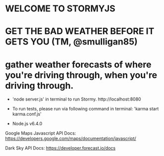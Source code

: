 # WELCOME TO STORMYJS
# GET THE BAD WEATHER BEFORE IT GETS YOU (TM, @smulligan85)

# gather weather forecasts of where you're driving through, when you're driving through.

* 'node server.js' in terminal to run Stormy. http://localhost:8080

* To run tests, please run via following command in terminal: 'karma start karma.conf.js'

* Node.js v6.4.0

Google Maps Javascript API Docs:
https://developers.google.com/maps/documentation/javascript/

Dark Sky API Docs:
https://developer.forecast.io/docs

